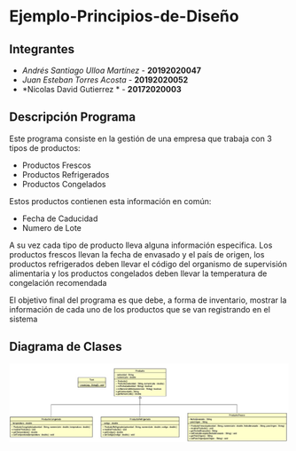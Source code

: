 # Ejemplo-Principios-de-Diseño 

## Integrantes
* *Andrés Santiago Ulloa Martínez* - **20192020047**
* *Juan Esteban Torres Acosta* - **20192020052**
* *Nicolas David Gutierrez * - **20172020003**

## Descripción Programa

Este programa consiste en la gestión de una empresa que trabaja con 3 tipos de productos: 

* Productos Frescos
* Productos Refrigerados 
* Productos Congelados

Estos productos contienen esta información en común:

* Fecha de Caducidad
* Numero de Lote

A su vez cada tipo de producto lleva alguna información especifica. Los productos frescos llevan la fecha de envasado y el país de origen, los productos refrigerados deben llevar el código del organismo de supervisión alimentaria y los productos congelados deben llevar la temperatura de congelación recomendada

El objetivo final del programa es que debe, a forma de inventario, mostrar la información de cada uno de los productos que se van registrando en el sistema

## Diagrama de Clases

<img src="Diagrama.jpeg">
